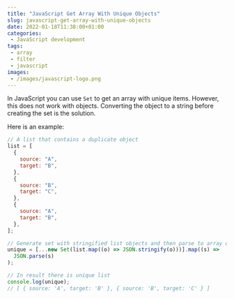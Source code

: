 ```yaml
---
title: "JavaScript Get Array With Unique Objects"
slug: javascript-get-array-with-unique-objects
date: 2022-01-18T11:38:00+01:00
categories:
 - JavaScript development
tags:
 - array
 - filter
 - javascript
images:
 - /images/javascript-logo.png
---
```


In JavaScript you can use `Set` to get an array with unique items. However, this does not work with objects. Converting the object to a string before creating the set is the solution.

<!--more-->

Here is an example:

```js
// A list that contains a duplicate object
list = [
  {
    source: "A",
    target: "B",
  },
  {
    source: "B",
    target: "C",
  },
  {
    source: "A",
    target: "B",
  },
];

// Generate set with stringified list objects and then parse to array of objects
unique = [...new Set(list.map((o) => JSON.stringify(o)))].map((s) =>
  JSON.parse(s)
);

// In result there is unique list
console.log(unique);
// [ { source: 'A', target: 'B' }, { source: 'B', target: 'C' } ]
```